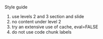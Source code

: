 Style guide

1. use levels 2 and 3 section and slide
2. no content under level 2
3. try an extensive use of cache, eval=FALSE
4. do not use code chunk labels
